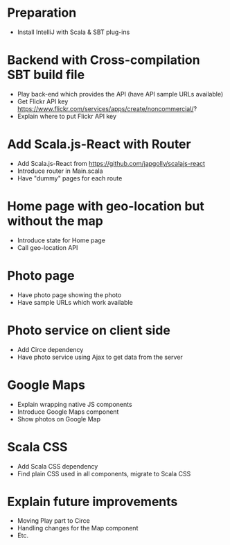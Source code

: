 # Preparation
* Install IntelliJ with Scala & SBT plug-ins

# Backend with Cross-compilation SBT build file

* Play back-end which provides the API (have API sample URLs available)
* Get Flickr API key https://www.flickr.com/services/apps/create/noncommercial/?
* Explain where to put Flickr API key

# Add Scala.js-React with Router

* Add Scala.js-React from https://github.com/japgolly/scalajs-react
* Introduce router in Main.scala
* Have "dummy" pages for each route

# Home page with geo-location but without the map

* Introduce state for Home page
* Call geo-location API

# Photo page

* Have photo page showing the photo
* Have sample URLs which work available

# Photo service on client side

* Add Circe dependency
* Have photo service using Ajax to get data from the server

# Google Maps

* Explain wrapping native JS components
* Introduce Google Maps component
* Show photos on Google Map

# Scala CSS

* Add Scala CSS dependency
* Find plain CSS used in all components, migrate to Scala CSS

# Explain future improvements

* Moving Play part to Circe
* Handling changes for the Map component
* Etc.
